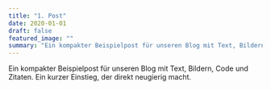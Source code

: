 ```yaml
---
title: "1. Post"
date: 2020-01-01
draft: false
featured_image: ""
summary: "Ein kompakter Beispielpost für unseren Blog mit Text, Bildern, Code und Zitaten. Ein kurzer Einstieg, der direkt neugierig macht."
---
```


Ein kompakter Beispielpost für unseren Blog mit Text, Bildern, Code und Zitaten. Ein kurzer Einstieg, der direkt neugierig macht.
